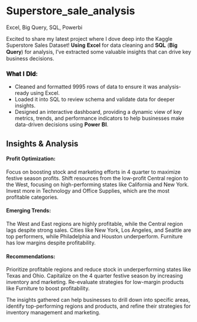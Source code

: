 # Superstore_sale_analysis
Excel, Big Query, SQL, Powerbi

Excited to share my latest project where I dove deep into the Kaggle Superstore Sales Dataset! 𝐔𝐬𝐢𝐧𝐠 𝐄𝐱𝐜𝐞𝐥 for data cleaning and 𝐒𝐐𝐋 (𝐁𝐢𝐠 𝐐𝐮𝐞𝐫𝐲) for analysis, I’ve extracted some valuable insights that can drive key business decisions.

### 𝐖𝐡𝐚𝐭 𝐈 𝐃𝐢𝐝:
- Cleaned and formatted 9995 rows of data to ensure it was analysis-ready using Excel.
- Loaded it into SQL to review schema and validate data for deeper insights.
- Designed an interactive dashboard, providing a dynamic view of key metrics, trends, and performance indicators to help businesses make data-driven decisions using 𝐏𝐨𝐰𝐞𝐫 𝐁𝐈.

## Insights & Analysis

#### Profit Optimization:
Focus on boosting stock and marketing efforts in 4 quarter to maximize festive season profits.
Shift resources from the low-profit Central region to the West, focusing on high-performing states like California and New York.
Invest more in Technology and Office Supplies, which are the most profitable categories.

#### Emerging Trends:
The West and East regions are highly profitable, while the Central region lags despite strong sales.
Cities like New York, Los Angeles, and Seattle are top performers, while Philadelphia and Houston underperform.
Furniture has low margins despite profitability.

#### Recommendations:
Prioritize profitable regions and reduce stock in underperforming states like Texas and Ohio.
Capitalize on the 4 quarter festive season by increasing inventory and marketing.
Re-evaluate strategies for low-margin products like Furniture to boost profitability.

The insights gathered can help businesses to drill down into specific areas, identify top-performing regions and products, and refine their strategies for inventory management and marketing. 


